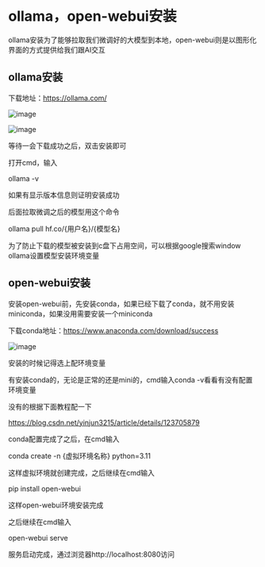 # ollama，open-webui安装
ollama安装为了能够拉取我们微调好的大模型到本地，open-webui则是以图形化界面的方式提供给我们跟AI交互

## ollama安装
下载地址：https://ollama.com/

![image](https://github.com/user-attachments/assets/c7edab6b-21bc-424b-af6c-c743992bdf76)

![image](https://github.com/user-attachments/assets/2a16ea46-20bd-4d6e-a49f-b360d42a740d)

等待一会下载成功之后，双击安装即可

打开cmd，输入

ollama -v

如果有显示版本信息则证明安装成功

后面拉取微调之后的模型用这个命令

ollama pull hf.co/{用户名}/{模型名}

为了防止下载的模型被安装到c盘下占用空间，可以根据google搜索window ollama设置模型安装环境变量

## open-webui安装
安装open-webui前，先安装conda，如果已经下载了conda，就不用安装miniconda，如果没用需要安装一个miniconda

下载conda地址：https://www.anaconda.com/download/success

![image](https://github.com/user-attachments/assets/3a8705a6-716b-4d4a-87a1-3ea5884d6ced)

安装的时候记得选上配环境变量

有安装conda的，无论是正常的还是mini的，cmd输入conda -v看看有没有配置环境变量

没有的根据下面教程配一下

https://blog.csdn.net/yinjun3215/article/details/123705879

conda配置完成了之后，在cmd输入

conda create -n {虚拟环境名称} python=3.11

这样虚拟环境就创建完成，之后继续在cmd输入

pip install open-webui

这样open-webui环境安装完成

之后继续在cmd输入

open-webui serve

服务启动完成，通过浏览器http://localhost:8080访问
